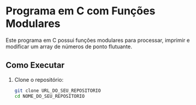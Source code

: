# Programa em C com Funções Modulares

Este programa em C possui funções modulares para processar, imprimir e modificar um array de números de ponto flutuante.

## Como Executar

1. Clone o repositório:
   ```bash
   git clone URL_DO_SEU_REPOSITORIO
   cd NOME_DO_SEU_REPOSITORIO
